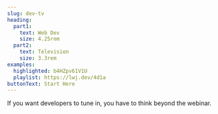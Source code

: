 ```yaml
---
slug: dev-tv
heading:
  part1:
    text: Web Dev
    size: 4.25rem
  part2:
    text: Television
    size: 3.3rem
examples:
  highlighted: b4HZpv61V1U
  playlist: https://lwj.dev/4d1a
buttonText: Start Here
---
```


If you want developers to tune in, you have to think beyond the webinar.
